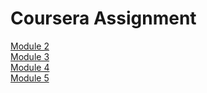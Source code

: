 # Coursera Assignment
 <a href="https://italhachaudhary.github.io/Coursera-Assignments/mod2_solution">Module 2</a>
 <br>
  <a href="https://italhachaudhary.github.io/Coursera-Assignments/mod3_solution">Module 3</a>
   <br>
  <a href="https://italhachaudhary.github.io/Coursera-Assignments/mod4_solution">Module 4</a>
    <br>
  <a href="https://italhachaudhary.github.io/Coursera-Assignments/mod5_solution">Module 5</a>
